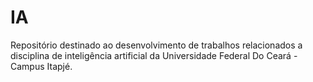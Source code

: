 # IA
Repositório destinado ao desenvolvimento de trabalhos relacionados a disciplina de inteligência artificial da Universidade Federal Do Ceará - Campus Itapjé. 
